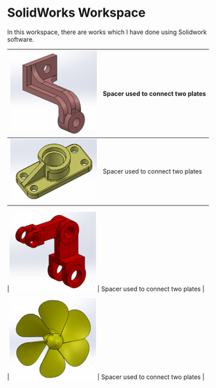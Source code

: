 # SolidWorks Workspace
In this workspace, there are works which I have done using Solidwork software.

|<img src="https://github.com/muratti32/solidworks-workspace/blob/master/ara_parca/ara_parca.png" width="200" /> |  Spacer used to connect two plates |
|--|--|
|<img src="https://github.com/muratti32/solidworks-workspace/blob/master/ara_parca2/ara_parca2_2.png" width="200" /> |  Spacer used to connect two plates |

|<img src="https://github.com/muratti32/solidworks-workspace/blob/master/ara_parca3/ara_parca33.png" width="200" /> |  Spacer used to connect two plates |

|<img src="https://github.com/muratti32/solidworks-workspace/blob/master/pervane/pervane2.png" width="200" /> |  Spacer used to connect two plates |
